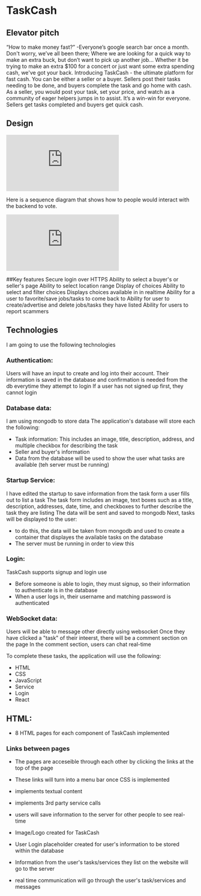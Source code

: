 # TaskCash

## Elevator pitch
“How to make money fast?” -Everyone’s google search bar once a month. 
Don't worry, we’ve all been there; Where we are looking for a quick way to make an extra buck, but don’t want to pick up another job… Whether it be trying to make an extra $100 for a concert or just want some extra spending cash, we've got your back. Introducing TaskCash - the ultimate platform for fast cash. You can be either a seller or a buyer. Sellers post their tasks needing to be done, and buyers complete the task and go home with cash. As a seller, you would post your task, set your price, and watch as a community of eager helpers jumps in to assist. It’s a win-win for everyone. Sellers get tasks completed and buyers get quick cash. 



## Design
![CS260 WEB.pdf](https://github.com/anyssakayla/startup-example/files/13405992/CS260.WEB.pdf)

Here is a sequence diagram that shows how to people would interact with the backend to vote.

![sequenceD.pdf](https://github.com/anyssakayla/startup-example/files/13405996/sequenceD.pdf)

##Key features
Secure login over HTTPS
Ability to select a buyer's or seller's page
Ability to select location range
Display of choices
Ability to select and filter choices
Displays choices available in in realtime
Ability for a user to favorite/save jobs/tasks to come back to
Ability for user to create/advertise and delete jobs/tasks they have listed
Ability for users to report scammers

## Technologies
I am going to use the following technologies

### Authentication: 
Users will have an input to create and log into their account. 
Their information is saved in the database and confirmation is needed from the db everytime they attempt to login
If a user has not signed up first, they cannot login


### Database data: 
I am using mongodb to store data
The application's database will store each the following:
- Task information: This includes an image, title, description, address, and multiple checkbox for describing the task
- Seller and buyer's information
- Data from the database will be used to show the user what tasks are available (teh server must be running)

### Startup Service: 
I have edited the startup to save information from the task form a user fills out to list a task
The task form includes an image, text boxes such as a title, description, addresses, date, time, and checkboxes to further describe the task they are listing
The data will be sent and saved to mongodb
Next, tasks will be displayed to the user:
- to do this, the data will be taken from mongodb and used to create a container that displayes the available tasks on the database
- The server must be running in order to view this

### Login:
TaskCash supports signup and login use
- Before someone is able to login, they must signup, so their information to authenticate is in the database
- When a user logs in, their username and matching password is authenticated



### WebSocket data: 
Users will be able to message other directly using websocket
Once they have clicked a "task" of their inteerst, there will be a comment section on the page
In the comment section, users can chat real-time


To complete these tasks, the application will use the following:
- HTML
- CSS
- JavaScript
- Service
- Login
- React

## HTML:
- 8 HTML pages for each component of TaskCash implemented
### Links between pages
- The pages are acceseible through each other by clicking the links at the top of the page
- These links will turn into a menu bar once CSS is implemented

  
- implements textual content
- implements 3rd party service calls
- users will save information to the server for other people to see real-time
- Image/Logo created for TaskCash
- User Login placeholder created for user's information to be stored within the database
- Information from the user's tasks/services they list on the website will go to the server
- real time communication will go through the user's task/services and messages


